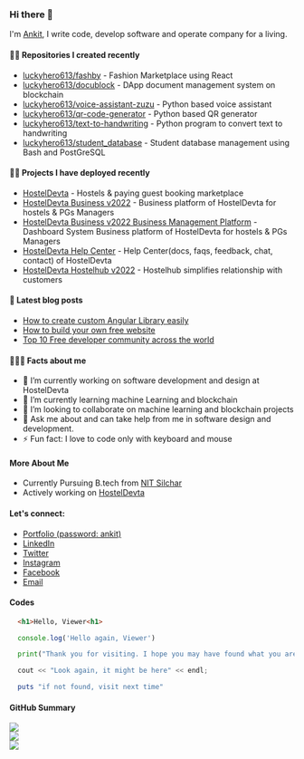 ### Hi there 👋

I'm [Ankit](https://linkedin.com/in/luckyhero613), I write code, develop software and operate company for a living.<br/>

#### 👨‍💻 Repositories I created recently<br/>
- [luckyhero613/fashby](https://github.com/luckyhero613/fashby) - Fashion Marketplace using React
- [luckyhero613/docublock](https://github.com/luckyhero613/docublock) - DApp document management system on blockchain
- [luckyhero613/voice-assistant-zuzu](https://github.com/luckyhero613/voice-assistant-zuzu) - Python based voice assistant
- [luckyhero613/qr-code-generator](https://github.com/luckyhero613/qr-code-generator) - Python based QR generator
- [luckyhero613/text-to-handwriting](https://github.com/luckyhero613/text-to-handwriting) - Python program to convert text to handwriting
- [luckyhero613/student_database](https://github.com/luckyhero613/student-database) - Student database management using Bash and PostGreSQL

#### 👷🏽 Projects I have deployed recently<br/>
- [HostelDevta](https://hosteldevta.com) - Hostels & paying guest booking marketplace
- [HostelDevta Business v2022](https://business.hosteldevta.com) - Business platform of HostelDevta for hostels & PGs Managers
- [HostelDevta Business v2022 Business Management Platform](https://dashboard.hosteldevta.com) - Dashboard System Business platform of HostelDevta for hostels & PGs Managers
- [HostelDevta Help Center](https://help.hosteldevta.com) - Help Center(docs, faqs, feedback, chat, contact) of HostelDevta
- [HostelDevta Hostelhub v2022](https://hostelhub.hosteldevta.com) - Hostelhub simplifies relationship with customers

#### 📄 Latest blog posts
- [How to create custom Angular Library easily](https://luckyhero613.medium.com/how-to-create-custom-angular-library-easily-5fbc7d37f271)
- [How to build your own free website](https://luckyhero613.medium.com/how-to-build-your-own-free-website-easily-and-as-fast-as-you-can-8e805eaac6e8)
- [Top 10 Free developer community across the world](https://luckyhero613.medium.com/top-10-free-developer-community-across-the-world-420deec068e4)

#### 👨🏽‍💼 Facts about me<br/>

- 🔭 I’m currently working on software development and design at HostelDevta
- 🌱 I’m currently learning machine Learning and blockchain
- 👯 I’m looking to collaborate on machine learning and blockchain projects
- 💬 Ask me about and can take help from me in software design and development.
- ⚡ Fun fact: I love to code only with keyboard and mouse

#### More About Me

- Currently Pursuing B.tech from [NIT Silchar](http://nits.ac.in)
- Actively working on [HostelDevta](https://hosteldevta.com)

#### Let's connect: 
* [Portfolio (password: ankit)](https://ankitgupta.squarespace.com)
* [LinkedIn](https://linkedin.com/in/@luckyhero613)
* [Twitter](https://twitter.com/@luckyhero613)
* [Instagram](https://instagram.com/@luckyhero613)
* [Facebook](https://facebook.com/@luckyhero613)
* [Email](mailto:ag7932613@gmail.com)

#### Codes

```html
  <h1>Hello, Viewer<h1>
```
```js
  console.log('Hello again, Viewer')
```
```python
  print("Thank you for visiting. I hope you may have found what you are looking for")
```
```cpp
  cout << "Look again, it might be here" << endl;
```
```ruby
  puts "if not found, visit next time"
```

#### GitHub Summary

![](https://github.com/luckyhero613/luckyhero613/blob/master/luckyhero613_stats.svg)<br/>
![](https://github.com/luckyhero613/luckyhero613/blob/master/luckyhero613_lang.svg)<br/>
![](https://github.com/luckyhero613/luckyhero613/blob/master/luckyhero613_streak.svg)<br/>
